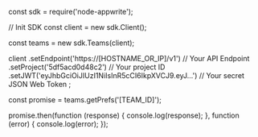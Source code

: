 const sdk = require('node-appwrite');

// Init SDK
const client = new sdk.Client();

const teams = new sdk.Teams(client);

client
    .setEndpoint('https://[HOSTNAME_OR_IP]/v1') // Your API Endpoint
    .setProject('5df5acd0d48c2') // Your project ID
    .setJWT('eyJhbGciOiJIUzI1NiIsInR5cCI6IkpXVCJ9.eyJ...') // Your secret JSON Web Token
;

const promise = teams.getPrefs('[TEAM_ID]');

promise.then(function (response) {
    console.log(response);
}, function (error) {
    console.log(error);
});